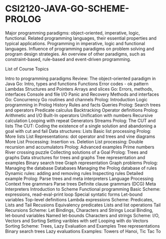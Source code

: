 # CSI2120-JAVA-GO-SCHEME-PROLOG

Major programming paradigms:
object-oriented, imperative, logic, functional. Related programming languages, their essential properties and typical applications. Programming in imperative, logic and functional languages. Influence of programming paradigms on problem solving and program design strategies. An overview of other paradigms, such as constraint-based, rule-based and event-driven programming.


List of Course Topics

Intro to programming paradigms
Review: The object-oriented paradigm in Java
Go: Intro, types and functions
Functions
Error codes - ok pattern
Lambdas
Structures and Pointers
Arrays and slices
Go: Errors, methods, interfaces
Console and file I/O
Panic and Recovery
Methods and interfaces
Go: Concurrency
Go routines and channels
Prolog: Introduction
Logic programming in Prolog
History
Rules and facts
Queries
Prolog: Search trees and operators
Predicate calculus
Backtracking
Operator definitions
Prolog: Arithmetic and I/O
Built-In operators
Unification with numbers
Recursive calculation
Looping with repeat
Generators
Streams
Prolog: The CUT and lists
The CUT: Coding the existence of a single solution and abandoning a goal with cut and fail
Data structures: Lists
Basic list processing
Prolog: More lists
List Representations: dot operator and trees and vine diagrams
More List Processing: Insertion vs. Deletion
List processing: Double recursion amd accumulators
Prolog: Advanced examples
Prime numbers
River crossing puzzle
Collecting solutions of a Goal
Prolog: Trees and graphs
Data structures for trees and graphs
Tree representation and examples
Binary search tree
Graph representation
Graph problems
Prolog: Managing the database
Databases
Managing the Prolog database of rules
Dynamic rules: adding and removing rules
Inspecting rules
Detailed example
Prolog: Parse trees and meta interpreters
Language Processing
Context free grammars
Parse trees
Definite clause grammars (DCG)
Meta Interpreters
Introduction to Scheme
Functional programming
Basic Scheme: expressions, read-eval-print loop
Special syntatic forms
Let-bound variables
Top-level definitions
Lambda expressions
Scheme: Predicates, Lists and Tail Recusions
Equivalency predicates
Lists and list operations
Tail Recursions
Scheme: Let Bindings, Characters and Strings
Local Binding, let-bound variables
Named let-bounds
Characters and strings
Scheme: I/O, Vectors and Sorting
Setting varibles with set!
Looping with do
Vectors
Sorting
Scheme: Trees, Lazy Evaluation and Examples
Tree representations
Binary search trees
Lazy evaluations
Examples: Towers of Hanoi, Tic Tac To

